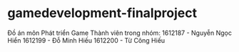 # gamedevelopment-finalproject
Đồ án môn Phát triển Game
Thành viên trong nhóm:
1612187 - Nguyễn Ngọc Hiển
1612199 - Đỗ Minh Hiếu
1612200 - Từ Công Hiếu
